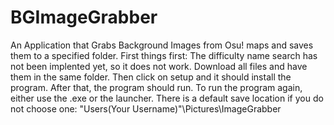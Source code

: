 # BGImageGrabber
An Application that Grabs Background Images from Osu! maps and saves them to a specified folder.
First things first: The difficulty name search has not been implented yet, so it does not work.
Download all files and have them in the same folder. Then click on setup and it should install the program. 
After that, the program should run.
To run the program again, either use the .exe or the launcher.
There is a default save location if you do not choose one: "Users\(Your Username)"\Pictures\ImageGrabber
